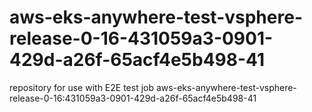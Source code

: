 # aws-eks-anywhere-test-vsphere-release-0-16-431059a3-0901-429d-a26f-65acf4e5b498-41
repository for use with E2E test job aws-eks-anywhere-test-vsphere-release-0-16:431059a3-0901-429d-a26f-65acf4e5b498-41
